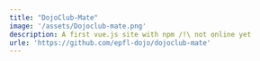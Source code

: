 ```yaml
---
title: "DojoClub-Mate"
image: '/assets/Dojoclub-mate.png'
description: A first vue.js site with npm /!\ not online yet
urle: 'https://github.com/epfl-dojo/dojoclub-mate'
---
```


